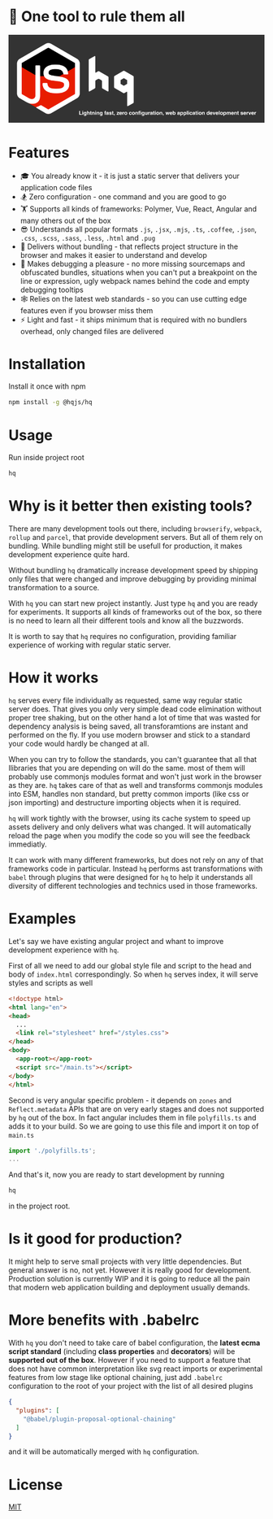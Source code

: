 # 💫 One tool to rule them all
<p align="center">
  <a href="https://hqjs.org/" target="_blank">
    <img alt="hqjs" src="./hqjs-logo.png" width="749">
  </a>
</p>

# Features

* 🎓 You already know it - it is just a static server that delivers your application code files
* 🏂 Zero configuration - one command and you are good to go
* 🏋️ Supports all kinds of frameworks: Polymer, Vue, React, Angular and many others out of the box
* 😎 Understands all popular formats `.js`, `.jsx`, `.mjs`, `.ts`, `.coffee`, `.json`, `.css`, `.scss`, `.sass`, `.less`, `.html` and `.pug`
* 🎁️ Delivers without bundling - that reflects project structure in the browser and makes it easier to understand and develop
* 🦋 Makes debugging a pleasure - no more missing sourcemaps and obfuscated bundles, situations when you can't put a breakpoint on the line or expression, ugly webpack names behind the code and empty debugging tooltips
* 🕸 Relies on the latest web standards - so you can use cutting edge features even if you browser miss them
* ⚡ Light and fast - it ships minimum that is required with no bundlers overhead, only changed files are delivered

# Installation

Install it once with npm
```bash
npm install -g @hqjs/hq
```

# Usage
Run inside project root
```bash
hq
```

# Why is it better then existing tools?

There are many development tools out there, including `browserify`, `webpack`, `rollup` and `parcel`, that provide development servers. But all of them rely on bundling. While bundling might still be usefull for production, it makes development experience quite hard.

Without bundling `hq` dramatically increase development speed by shipping only files that were changed and improve debugging by providing minimal transformation to a source.

With `hq` you can start new project instantly. Just type `hq` and you are ready for experiments. It supports all kinds of frameworks out of the box, so there is no need to learn all their different tools and know all the buzzwords.

It is worth to say that `hq` requires no configuration, providing familiar experience of working with regular static server.

# How it works

`hq` serves every file individually as requested, same way regular static server does. That gives you only very simple dead code elimination without proper tree shaking, but on the other hand a lot of time that was wasted for dependency analysis is being saved, all transforamtions are instant and performed on the fly. If you use modern browser and stick to a standard your code would hardly be changed at all.

When you can try to follow the standards, you can't guarantee that all that llibraries that you are depending on will do the same. most of them will probably use commonjs modules format and won't just work in the browser as they are. `hq` takes care of that as well and transforms commonjs modules into ESM, handles non standard, but pretty common imports (like css or json importing) and destructure importing objects when it is required.

`hq` will work tightly with the browser, using its cache system to speed up assets delivery and only delivers what was changed. It will automatically reload the page when you modify the code so you will see the feedback immediatly.

It can work with many different frameworks, but does not rely on any of that frameworks code in particular. Instead `hq` performs ast transformations with `babel` through plugins that were designed for `hq` to help it understands all diversity of different technologies and technics used in those frameworks.

# Examples

Let's say we have existing angular project and whant to improve development experience with `hq`.

First of all we need to add our global style file and script to the head and body of `index.html` correspondingly. So when `hq` serves index, it will serve styles and scripts as well
```html
<!doctype html>
<html lang="en">
<head>
  ...
  <link rel="stylesheet" href="/styles.css">
</head>
<body>
  <app-root></app-root>
  <script src="/main.ts"></script>
</body>
</html>
```

Second is very angular specific problem - it depends on `zones` and `Reflect.metadata` APIs that are on very early stages and does not supported by `hq` out of the box. In fact angular includes them in file `polyfills.ts` and adds it to your build. So we are going to use this file and import it on top of `main.ts`
```js
import './polyfills.ts';
...
```

And that's it, now you are ready to start development by running
```sh
hq
```
in the project root.

# Is it good for production?

It might help to serve small projects with very little dependencies. But general answer is no, not yet. However it is really good for development. Production solution is currently WIP and it is going to reduce all the pain that modern web application building and deployment usually demands.

# More benefits with .babelrc

With `hq` you don't need to take care of babel configuration, the **latest ecma script standard** (including **class properties** and **decorators**) will be **supported out of the box**. However if you need to support a feature that does not have common interpretation like svg react imports or experimental features from low stage like optional chaining, just add `.babelrc` configuration to the root of your project with the list of all desired plugins
```json
{
  "plugins": [
    "@babel/plugin-proposal-optional-chaining"
  ]
}
```
and it will be automatically merged with `hq` configuration.

# License

[MIT](LICENSE)
